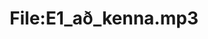 ---
title: File:E1_að_kenna.mp3
recording of: að kenna
reading speed: slow
speaker: E
license: CC0
---